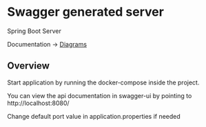# Swagger generated server

Spring Boot Server

Documentation -> [Diagrams](https://ibb.co/6YKNL1c)

## Overview

Start application by running the docker-compose inside the project.

You can view the api documentation in swagger-ui by pointing to  
http://localhost:8080/

Change default port value in application.properties if needed